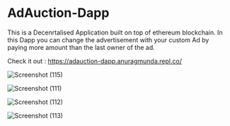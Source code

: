 # AdAuction-Dapp
This is a Decenrtalised Application built on top of ethereum blockchain.
In this Dapp you can change the advertisement with your custom Ad by paying more amount than the last owner of the ad.

Check it out : https://adauction-dapp.anuragmunda.repl.co/

![Screenshot (115)](https://user-images.githubusercontent.com/87273737/140598185-e8ac7325-9b51-45e9-8416-b95128f4363a.png)

![Screenshot (111)](https://user-images.githubusercontent.com/87273737/140598085-6f62da58-c018-40e6-a864-c60a11a6f78b.png)

![Screenshot (112)](https://user-images.githubusercontent.com/87273737/140598089-97cf8f18-2102-451b-b145-8e21dcc62ae2.png)

![Screenshot (113)](https://user-images.githubusercontent.com/87273737/140598094-b285b8a1-2cf7-404f-bf40-076b62db9794.png)
